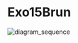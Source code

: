 # Exo15Brun
![diagram_sequence](https://github.com/matthieuvrn/Exo15Brun/assets/148461115/bde9d474-0fc1-43e8-80a1-c8efbe1a7a77)
